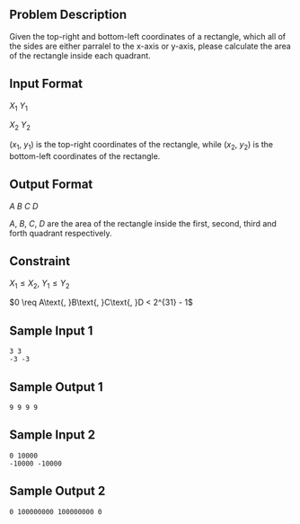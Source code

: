 ## Problem Description ##

Given the top-right and bottom-left coordinates of a rectangle, which all of the sides are either parralel to the x-axis or y-axis, please calculate the area of the rectangle inside each quadrant.

## Input Format ##

$X_{1}\text{ }Y_{1}$

$X_{2}\text{ }Y_{2}$

($x_{1}\text{, }y_{1}$) is the top-right coordinates of the rectangle, while ($x_{2}\text{, }y_{2}$) is the bottom-left coordinates of the rectangle.

## Output Format ##

$A\text{ }B\text{ }C\text{ }D$

$A\text{, }B\text{, }C\text{, }D$ are the area of the rectangle inside the first, second, third and forth quadrant respectively.

## Constraint ##

$X_{1} \leq X_{2}\text{, }Y_{1} \leq Y_{2}$

$0 \req A\text{, }B\text{, }C\text{, }D < 2^{31} - 1$

## Sample Input 1 ##

```
3 3
-3 -3
```

## Sample Output 1 ##

```
9 9 9 9
```

## Sample Input 2 ##

```
0 10000
-10000 -10000
```

## Sample Output 2 ##

```
0 100000000 100000000 0
```
